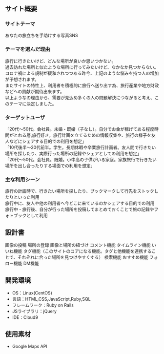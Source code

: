 # <Departure>

## サイト概要
### サイトテーマ
あなたの旅立ちを手助けする写真SNS

### テーマを選んだ理由
旅行に行きたいけど、どんな場所が良いか思いつかない。<br>
過去訪れた場所と似たような場所に行ってみたいけど、なかなか見つからない。<br>
コロナ禍による規制が緩和されつつある昨今、上記のような悩みを持つ人の増加が予想されます。<br>
またサイトの特性上、利用者を積極的に旅行へ送り出す為、旅行産業や地方財政などへの貢献が期待出来ます。<br>
以上ようなの理由から、需要が見込め多くの人の問題解決につながると考え、このテーマに決定しました。<br>

### ターゲットユーザ
「20代～50代。会社員。未婚・既婚（子なし）。自分でお金が稼げてある程度時間がとれる層,旅行好き。旅行計画を立てるための情報収集や、旅行の様子を友人などにシェアする目的での利用を想定」<br>
「10代後半～20代前半。学生。長期休暇や卒業旅行計画者。友人間で行きたい場所を探したり、実際行った場所の記録やシェアとしての利用を想定」<br>
「20代～50代。会社員。既婚。小中高の子供がいる家庭。家族旅行で行きたい場所を出し合ったりする場面での利用を想定」<br>

### 主な利用シーン
旅行の計画時で、行きたい場所を探したり、ブックマークして行先をストックしたりといった利用<br>
旅行中に、友人や他の利用者へ今どこに来ているのかシェアする目的での利用<br>
旅行中・旅行後、自分が行った場所を投稿してまとめておくことで旅の記録やフォトブックとして利用<br>

## 設計書
画像の投稿
場所の登録
画像と場所の紐づけ
コメント機能
タイムライン機能
いいね機能
タグ機能（このサイトのコアになる機能。タグと他機能を連携することで、それぞれに合った場所を見つけやすくする）
検索機能
おすすめ機能
フォロー機能
DM機能

## 開発環境
- OS：Linux(CentOS)
- 言語：HTML,CSS,JavaScript,Ruby,SQL
- フレームワーク：Ruby on Rails
- JSライブラリ：jQuery
- IDE：Cloud9

## 使用素材
- Google Maps API